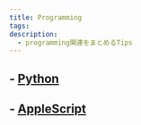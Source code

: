 ```yaml
---
title: Programming
tags:
description:
  - programming関連をまとめるTips
---
```


## - [Python](./python/index.md)

## - [AppleScript](./applescript/index.md)
